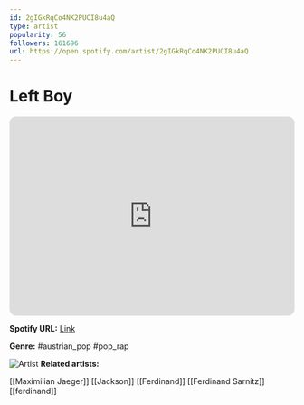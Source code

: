 ```yaml
---
id: 2gIGkRqCo4NK2PUCI8u4aQ
type: artist
popularity: 56
followers: 161696
url: https://open.spotify.com/artist/2gIGkRqCo4NK2PUCI8u4aQ
---
```

# Left Boy

<iframe style="border-radius:12px" src="https://open.spotify.com/embed/artist/2gIGkRqCo4NK2PUCI8u4aQ" width="100%" height="352" frameBorder="0" allowfullscreen="" allow="autoplay; clipboard-write; encrypted-media; fullscreen; picture-in-picture" loading="lazy"></iframe>

**Spotify URL:** [Link](https://open.spotify.com/artist/2gIGkRqCo4NK2PUCI8u4aQ)

**Genre:**  #austrian_pop #pop_rap

![Artist](https://i.scdn.co/image/ab6761610000e5eb05a6857a9a076209be3657a3)
**Related artists:**

[[Maximilian Jaeger]]
[[Jackson]]
[[Ferdinand]]
[[Ferdinand Sarnitz]]
[[ferdinand]]
